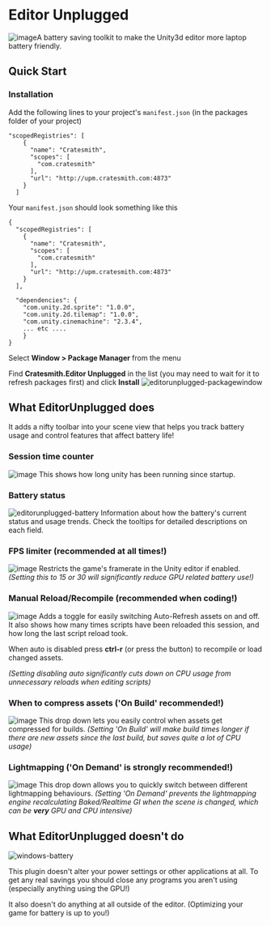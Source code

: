 
# Editor Unplugged
![image](https://user-images.githubusercontent.com/4616107/67143439-c8e20e00-f2ae-11e9-9853-6c1e900ae5f6.png)A battery saving toolkit to make the Unity3d editor more laptop battery friendly.


## Quick Start 

### Installation


Add the following lines to your project's `manifest.json` (in the packages folder of your project)

    "scopedRegistries": [
        {
          "name": "Cratesmith",
          "scopes": [
            "com.cratesmith"
          ],
          "url": "http://upm.cratesmith.com:4873"
        }
      ]

Your `manifest.json` should look something like this

    {
      "scopedRegistries": [
        {
          "name": "Cratesmith",
          "scopes": [
            "com.cratesmith"
          ],
          "url": "http://upm.cratesmith.com:4873"
        }
      ],
    
      "dependencies": {
        "com.unity.2d.sprite": "1.0.0",
        "com.unity.2d.tilemap": "1.0.0",
        "com.unity.cinemachine": "2.3.4",
        ... etc ....
        }
    }

 Select **Window > Package Manager** from the menu
 
 Find **Cratesmith.Editor Unplugged** in the list (you may need to wait for it to refresh packages first)  and click **Install**
![editorunplugged-packagewindow](https://user-images.githubusercontent.com/4616107/67143273-25442e00-f2ad-11e9-9fa5-6463a23cbd17.gif)
## What EditorUnplugged does
It adds a nifty toolbar into your scene view that helps you track battery usage and control features that affect battery life!



### Session time counter
![image](https://user-images.githubusercontent.com/4616107/67143849-1f514b80-f2b3-11e9-84f2-b374db761419.png)
This shows how long unity has been running since startup.



### Battery status
![editorunplugged-battery](https://user-images.githubusercontent.com/4616107/67143886-9b4b9380-f2b3-11e9-82ce-0935cc07e625.gif)
Information about how the battery's current status and usage trends.
Check the tooltips for detailed descriptions on each field.





### FPS limiter (recommended at all times!)
![image](https://user-images.githubusercontent.com/4616107/67143897-ccc45f00-f2b3-11e9-8073-6db5d8978efb.png)
Restricts the game's framerate in the Unity editor if enabled. 
*(Setting this to 15 or 30 will significantly reduce GPU related battery use!)*







### Manual Reload/Recompile (recommended when coding!)
![image](https://user-images.githubusercontent.com/4616107/67143917-f7aeb300-f2b3-11e9-8b90-757814a17357.png)
Adds a toggle for easily switching Auto-Refresh assets on and off. It also shows how many times scripts have been reloaded this session, and how long the last script reload took.

When auto is disabled press **ctrl-r** (or press the button) to recompile or load changed assets.

*(Setting disabling auto significantly cuts down on CPU usage from unnecessary reloads when editing scripts)*



### When to compress assets ('On Build' recommended!)
![image](https://user-images.githubusercontent.com/4616107/67143932-2fb5f600-f2b4-11e9-8deb-3767f982b546.png)
This drop down lets you easily control when assets get compressed for builds.
*(Setting 'On Build' will make build times longer if there are new assets since the last build, but saves quite a lot of CPU usage)*







### Lightmapping ('On Demand' is strongly recommended!)
![image](https://user-images.githubusercontent.com/4616107/67143946-6b50c000-f2b4-11e9-9424-60f566b23259.png)
This drop down allows you to quickly switch between different lightmapping behaviours. 
*(Setting 'On Demand' prevents the lightmapping engine recalculating Baked/Realtime GI when the scene is changed, which can be **very** GPU and CPU intensive)*


## What EditorUnplugged doesn't do
![windows-battery](https://user-images.githubusercontent.com/4616107/67144008-1ceff100-f2b5-11e9-8d42-f2bee71bb52b.gif)

This plugin doesn't alter your power settings or other applications at all. To get any real savings you should close any programs you aren't using (especially anything using the GPU!)


It also doesn't do anything at all outside of the editor. (Optimizing your game for battery is up to you!)

